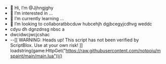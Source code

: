 - 👋 Hi, I’m @Jjhngjghy
- 👀 I’m interested in ...
- 🌱 I’m currently learning ...
- 💞️ I’m looking to collaboratbbcduw hubcehjh dgjbcegyjcdhvg weddc
- cdyu dh dgnzdnsg  nbsc a
- dwcidwcjwcjcshac
- --[[
	WARNING: Heads up! This script has not been verified by ScriptBlox. Use at your own risk!
]]
loadstring(game:HttpGet("https://raw.githubusercontent.com/notpoiu/mspaint/main/main.lua"))()

<!---
Jjhngjghy/Jjhngjghy is a ✨ special ✨ repository because its `README.md` (this file) appears on your GitHub profile.
You can click the Preview link to take a look at your changes.
--->
